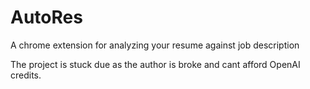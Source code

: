# AutoRes
A chrome extension for analyzing your resume against job description


The project is stuck due as the author is broke and cant afford OpenAI credits.

